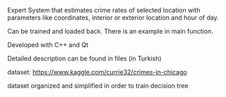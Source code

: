 Expert System that estimates crime rates of selected location with parameters like coordinates, interior or exterior location and hour of day. 

Can be trained and loaded back. There is an example in main function.

Developed with C++ and Qt

Detailed description can be found in files (in Turkish)

dataset: https://www.kaggle.com/currie32/crimes-in-chicago

dataset organized and simplified in order to train decision tree

